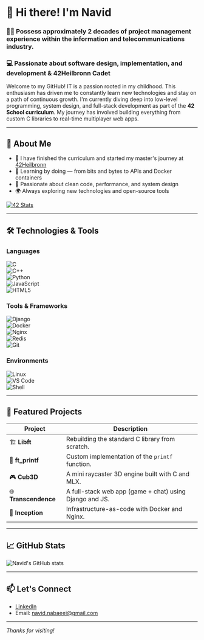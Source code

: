 # 👋 Hi there! I'm Navid

### 👨‍💼 Possess approximately 2 decades of **project management** experience within the information and telecommunications industry.
### 💻 Passionate about software design, implementation, and development  & 42Heilbronn Cadet

Welcome to my GitHub! IT is a passion rooted in my childhood. This enthusiasm has driven me to constantly learn new technologies and stay on a path of continuous growth. I'm currently diving deep into low-level programming, system design, and full-stack development as part of the **42 School curriculum**. My journey has involved building everything from custom C libraries to real-time multiplayer web apps.

---

## 🚀 About Me

- 🔭 I have finished the curriculum and started my master's journey at [42Heilbronn](https://42heilbronn.de)
- 🌱 Learning by doing — from bits and bytes to APIs and Docker containers
- 🧠 Passionate about clean code, performance, and system design
- 🌍 Always exploring new technologies and open-source tools

[![42 Stats](https://badge.mediaplus.ma/darkblue/nnabaeei?UM6P=off)](https://github.com/oakoudad/badge42)

---

## 🛠️ Technologies & Tools

### Languages  
![C](https://img.shields.io/badge/C-A8B9CC?style=for-the-badge&logo=c&logoColor=white)  
![C++](https://img.shields.io/badge/C++-00599C?style=for-the-badge&logo=c%2B%2B&logoColor=white)  
![Python](https://img.shields.io/badge/Python-3776AB?style=for-the-badge&logo=python&logoColor=white)  
![JavaScript](https://img.shields.io/badge/JavaScript-F7DF1E?style=for-the-badge&logo=javascript&logoColor=black)  
![HTML5](https://img.shields.io/badge/HTML5-E34F26?style=for-the-badge&logo=html5&logoColor=white)

### Tools & Frameworks  
![Django](https://img.shields.io/badge/Django-092E20?style=for-the-badge&logo=django&logoColor=white)  
![Docker](https://img.shields.io/badge/Docker-2496ED?style=for-the-badge&logo=docker&logoColor=white)  
![Nginx](https://img.shields.io/badge/Nginx-009639?style=for-the-badge&logo=nginx&logoColor=white)  
![Redis](https://img.shields.io/badge/Redis-DC382D?style=for-the-badge&logo=redis&logoColor=white)  
![Git](https://img.shields.io/badge/Git-F05032?style=for-the-badge&logo=git&logoColor=white)

### Environments  
![Linux](https://img.shields.io/badge/Linux-FCC624?style=for-the-badge&logo=linux&logoColor=black)  
![VS Code](https://img.shields.io/badge/VSCode-007ACC?style=for-the-badge&logo=visual-studio-code&logoColor=white)  
![Shell](https://img.shields.io/badge/Shell-4EAA25?style=for-the-badge&logo=gnu-bash&logoColor=white)

---

## 📂 Featured Projects

| Project        | Description |
|----------------|-------------|
| 🏗️ **Libft** | Rebuilding the standard C library from scratch. |
| 🔢 **ft_printf** | Custom implementation of the `printf` function. |
| 🎮 **Cub3D** | A mini raycaster 3D engine built with C and MLX. |
| 🌐 **Transcendence** | A full-stack web app (game + chat) using Django and JS. |
| 🐳 **Inception** | Infrastructure-as-code with Docker and Nginx. |

---

## 📈 GitHub Stats

![Navid's GitHub stats](https://github-readme-stats.vercel.app/api?username=nnavidd&show_icons=true&theme=dark&hide=prs,issues)

---

## 📫 Let's Connect

- [LinkedIn](www.linkedin.com/in/navid-nabaeei)
- Email: navid.nabaeei@gmail.com  


---

_Thanks for visiting!_

